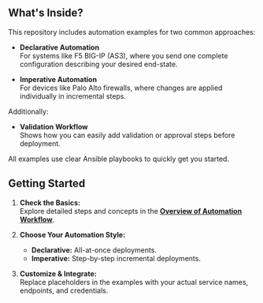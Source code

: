 ## What's Inside?

This repository includes automation examples for two common approaches:

- **Declarative Automation**  
  For systems like F5 BIG-IP (AS3), where you send one complete configuration describing your desired end-state.

- **Imperative Automation**  
  For devices like Palo Alto firewalls, where changes are applied individually in incremental steps.

Additionally:

- **Validation Workflow**  
  Shows how you can easily add validation or approval steps before deployment.

All examples use clear Ansible playbooks to quickly get you started.

## Getting Started

1. **Check the Basics:**  
   Explore detailed steps and concepts in the **[Overview of Automation Workflow](../README.md)**.

2. **Choose Your Automation Style:**  
   - **Declarative:** All-at-once deployments.
   - **Imperative:** Step-by-step incremental deployments.

3. **Customize & Integrate:**  
   Replace placeholders in the examples with your actual service names, endpoints, and credentials.
